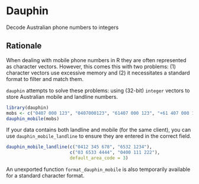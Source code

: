 # Dauphin

Decode Australian phone numbers to integers

## Rationale

When dealing with mobile phone numbers in R they are often represented as
character vectors. However, this comes this with two problems: (1) character
vectors use excessive memory and (2) it necessitates a standard format to 
filter and match them.

`dauphin` attempts to solve these problems: using (32-bit) `integer` vectors
to store Australian mobile and landline numbers. 

```r
library(dauphin)
mobs <- c("0407 000 123", "0407000123", "61407 000 123", "+61 407 000 123")
dauphin_mobile(mobs)
```

If your data contains both landline and mobile (for the same client), you can
use `dauphin_mobile_landline` to ensure they are entered in the correct field.

```r
dauphin_mobile_landline(c("0412 345 678", "6532 1234"), 
                        c("03 6533 4444", "0400 111 222"), 
                        default_area_code = 3)
```

An unexported function `format_dauphin_mobile` is also temporarily available
for a standard character format.

